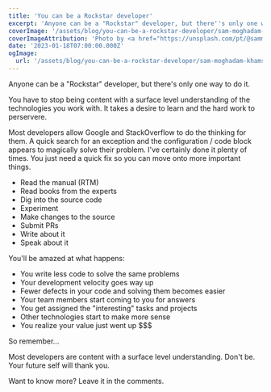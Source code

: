 ```yaml
---
title: 'You can be a Rockstar developer'
excerpt: 'Anyone can be a "Rockstar" developer, but there''s only one way to do it.  Find out how.'
coverImage: '/assets/blog/you-can-be-a-rockstar-developer/sam-moghadam-khamseh-TmbMLAvXrZQ-unsplash.jpg'
coverImageAttribution: 'Photo by <a href="https://unsplash.com/pt/@sammoghadamkhamseh?utm_source=unsplash&utm_medium=referral&utm_content=creditCopyText">Sam Moghadam Khamseh</a> on <a href="https://unsplash.com/photos/TmbMLAvXrZQ?utm_source=unsplash&utm_medium=referral&utm_content=creditCopyText">Unsplash</a>'
date: '2023-01-18T07:00:00.000Z'
ogImage:
  url: '/assets/blog/you-can-be-a-rockstar-developer/sam-moghadam-khamseh-TmbMLAvXrZQ-unsplash.jpg'
---
```


Anyone can be a "Rockstar" developer, but there's only one way to do it.

You have to stop being content with a surface level understanding of the technologies you work with.  It takes a desire to learn and the hard work to perservere.

Most developers allow Google and StackOverflow to do the thinking for them.  A quick search for an exception and the configuration / code block appears to magically solve their problem.  I've certainly done it plenty of times.  You just need a quick fix so you can move onto more important things.

- Read the manual (RTM)
- Read books from the experts
- Dig into the source code
- Experiment
- Make changes to the source
- Submit PRs
- Write about it
- Speak about it

You'll be amazed at what happens:

- You write less code to solve the same problems 
- Your development velocity goes way up
- Fewer defects in your code and solving them becomes easier
- Your team members start coming to you for answers
- You get assigned the "interesting" tasks and projects
- Other technologies start to make more sense
- You realize your value just went up $$$

So remember...

Most developers are content with a surface level understanding.  Don't be.  Your future self will thank you.

Want to know more?  Leave it in the comments.